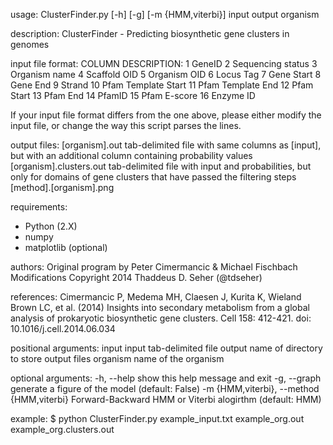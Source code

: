 usage: ClusterFinder.py [-h] [-g] [-m {HMM,viterbi}] input output organism

description:
  ClusterFinder - Predicting biosynthetic gene clusters in genomes

input file format:
  COLUMN DESCRIPTION:
       1 GeneID
       2 Sequencing status
       3 Organism name
       4 Scaffold OID
       5 Organism OID
       6 Locus Tag
       7 Gene Start
       8 Gene End
       9 Strand
      10 Pfam Template Start
      11 Pfam Template End
      12 Pfam Start
      13 Pfam End
      14 PfamID
      15 Pfam E-score
      16 Enzyme ID

  If your input file format differs from the one above, please
  either modify the input file, or change the way this script
  parses the lines.

output files:
  [organism].out
    tab-delimited file with same columns as [input], but with an
    additional column containing probability values
  [organism].clusters.out
    tab-delimited file with input and probabilities, but only for
    domains of gene clusters that have passed the filtering steps
  [method].[organism].png

requirements:
 * Python (2.X)
 * numpy
 * matplotlib (optional)

authors:
  Original program by Peter Cimermancic & Michael Fischbach
  Modifications Copyright 2014 Thaddeus D. Seher (@tdseher)

references:
  Cimermancic P, Medema MH, Claesen J, Kurita K, Wieland
  Brown LC, et al. (2014) Insights into secondary metabolism
  from a global analysis of prokaryotic biosynthetic gene
  clusters. Cell 158: 412-421. doi: 10.1016/j.cell.2014.06.034

positional arguments:
  input                 input tab-delimited file
  output                name of directory to store output files
  organism              name of the organism

optional arguments:
  -h, --help            show this help message and exit
  -g, --graph           generate a figure of the model (default: False)
  -m {HMM,viterbi}, --method {HMM,viterbi}
                        Forward-Backward HMM or Viterbi alogirthm (default: HMM)

example:
  $ python ClusterFinder.py example_input.txt example_org.out example_org.clusters.out